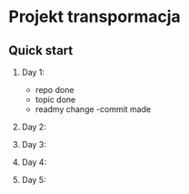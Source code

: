 # Projekt transpormacja

Quick start
-----------
1. Day 1:

    - repo done
    - topic done
    - readmy change
    -commit made

2. Day 2:

    

3. Day 3:

    
    
4. Day 4:


5. Day 5:
